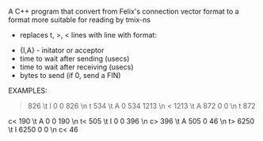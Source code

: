 A C++ program that convert from Felix's connection vector format to a format more
suitable for reading by tmix-ns
  - replaces t, >, < lines with line with format:
  * {I,A} - initator or acceptor
  * time to wait after sending (usecs)
  * time to wait after receiving (usecs)
  * bytes to send (if 0, send a FIN)

 EXAMPLES:
 
  > 826 \t            I   0    0    826 \n
  t 534  \t           A   0    534  1213 \n
  < 1213 \t           A   872  0    0 \n
  t 872

  c< 190 \t           A   0    0    190 \n
  t< 505  \t          I   0    0    396 \n
  c> 396  \t          A   505  0    46 \n
  t> 6250 \t          I   6250 0    0 \n
  c< 46
